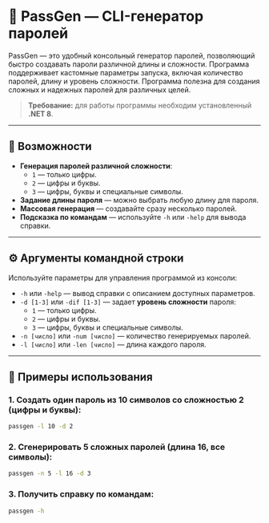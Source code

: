 # 🔐 PassGen — CLI-генератор паролей

PassGen — это удобный консольный генератор паролей, позволяющий быстро создавать пароли различной длины и сложности. Программа поддерживает кастомные параметры запуска, включая количество паролей, длину и уровень сложности. Программа полезна для создания сложных и надежных паролей для различных целей.

> **Требование:** для работы программы необходим установленный **.NET 8**.

---

## 🎉 Возможности

- **Генерация паролей различной сложности**:
  - `1` — только цифры.
  - `2` — цифры и буквы.
  - `3` — цифры, буквы и специальные символы.
- **Задание длины пароля** — можно выбрать любую длину для пароля.
- **Массовая генерация** — создавайте сразу несколько паролей.
- **Подсказка по командам** — используйте `-h` или `-help` для вывода справки.

---

## ⚙️ Аргументы командной строки

Используйте параметры для управления программой из консоли:

- `-h` или `-help` — вывод справки с описанием доступных параметров.
- `-d [1-3]` или `-dif [1-3]` — задает **уровень сложности** пароля:
  - `1` — только цифры.
  - `2` — цифры и буквы.
  - `3` — цифры, буквы и специальные символы.
- `-n [число]` или `-num [число]` — количество генерируемых паролей.
- `-l [число]` или `-len [число]` — длина каждого пароля.

---

## 🔧 Примеры использования

### 1. Создать один пароль из 10 символов со сложностью 2 (цифры и буквы):
```bash
passgen -l 10 -d 2
```
### 2. Сгенерировать 5 сложных паролей (длина 16, все символы):
```bash
passgen -n 5 -l 16 -d 3
```
### 3. Получить справку по командам:
```bash
passgen -h
```
